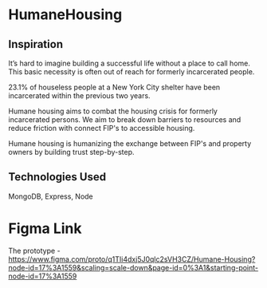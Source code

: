 # HumaneHousing

## Inspiration

It’s hard to imagine building a successful life without a place to call home. This basic necessity is often out of reach for formerly incarcerated people.

23.1% of houseless people at a New York City shelter have been incarcerated within the previous two years.

Humane housing aims to combat the housing crisis for formerly incarcerated persons. We aim to break down barriers to resources and reduce friction with connect FIP's to accessible housing.

Humane housing is humanizing the exchange between FIP's and property owners by building trust step-by-step.

## Technologies Used

MongoDB, Express, Node

# Figma Link 

The prototype - 
https://www.figma.com/proto/q1TIi4dxj5J0qlc2sVH3CZ/Humane-Housing?node-id=17%3A1559&scaling=scale-down&page-id=0%3A1&starting-point-node-id=17%3A1559